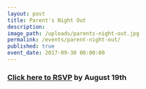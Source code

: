```yaml
---
layout: post
title: Parent's Night Out
description:
image_path: /uploads/parents-night-out.jpg
permalink: /events/parent-night-out/
published: true
event_date: 2017-09-30 00:00:00
---
```



### [Click here to RSVP](javascript:void(location.href='mailto:'+String.fromCharCode(115,116,97,102,102,46,102,116,99,46,105,98,98,97,64,103,109,97,105,108,46,99,111,109)+'?subject=Parent\'s%20night%20out%20RSVP&amp;body=Children\'s%20names%20and%20ages%3A')) by August 19th